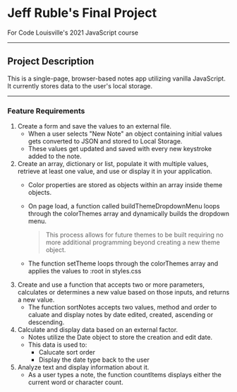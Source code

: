 # Jeff Ruble's Final Project
For Code Louisville's 2021 JavaScript course
***
## Project Description
This is a single-page, browser-based notes app utilizing vanilla JavaScript. It currently stores data to the user's local storage.
***
### Feature Requirements
1. Create a form and save the values to an external file.
    - When a user selects "New Note" an object containing initial values gets converted to JSON and stored to Local Storage.
    - These values get updated and saved with every new keystroke added to the note.
2. Create an array, dictionary or list, populate it with multiple values, retrieve at least one value, and use or display it in your application.
    - Color properties are stored as objects within an array inside theme objects.
    - On page load, a function called buildThemeDropdownMenu loops through the colorThemes array and dynamically builds the dropdown menu. 

        > This process allows for future themes to be built requiring no more additional programming beyond creating a new theme object.

    - The function setTheme loops through the colorThemes array and applies the values to :root in styles.css
3. Create and use a function that accepts two or more parameters, calculates or determines a new value based on those inputs, and returns a new value.
    - The function sortNotes accepts two values, method and order to caluate and display notes by date edited, created, ascending or descending.
4. Calculate and display data based on an external factor.
    - Notes utilize the Date object to store the creation and edit date.
    - This data is used to:
        - Calucate sort order
        - Display the date type back to the user
5. Analyze text and display information about it.
    - As a user types a note, the function countItems displays either the current word or character count.